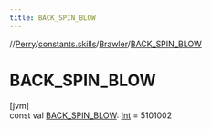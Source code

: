 ```yaml
---
title: BACK_SPIN_BLOW
---
```

//[Perry](../../../index.html)/[constants.skills](../index.html)/[Brawler](index.html)/[BACK_SPIN_BLOW](-b-a-c-k_-s-p-i-n_-b-l-o-w.html)



# BACK_SPIN_BLOW



[jvm]\
const val [BACK_SPIN_BLOW](-b-a-c-k_-s-p-i-n_-b-l-o-w.html): [Int](https://kotlinlang.org/api/latest/jvm/stdlib/kotlin/-int/index.html) = 5101002




